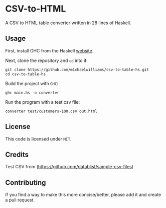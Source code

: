 # CSV-to-HTML

A CSV to HTML table converter written in 28 lines of Haskell.

## Usage

First, install GHC from the Haskell [website](https://www.haskell.org/downloads/).

Next, clone the repository and `cd` into it:

```shell
git clone https://github.com/m1chaelwilliams/csv-to-table-hs.git
cd csv-to-table-hs
```

Build the project with `GHC`:

```shell
ghc main.hs -o converter
```

Run the program with a test csv file:

```shell
converter test/customers-100.csv out.html
```

## License

This code is licensed under `MIT`.

## Credits

Test CSV from (https://github.com/datablist/sample-csv-files)

## Contributing

If you find a way to make this more concise/better, please add it and create a pull request.
